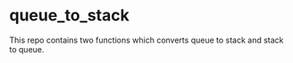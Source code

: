 # queue_to_stack
This repo contains two functions which converts queue to stack and stack to queue.

